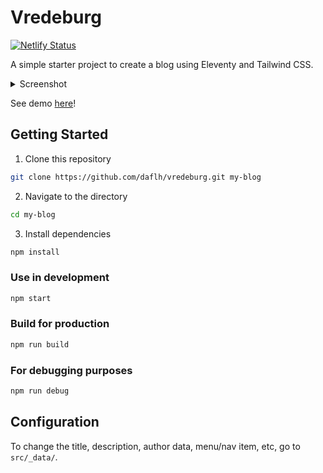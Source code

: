 # Vredeburg

[![Netlify Status](https://api.netlify.com/api/v1/badges/a1d36fc9-4471-4679-902c-337449ccb59d/deploy-status)](https://app.netlify.com/sites/vredeburg/deploys)

A simple starter project to create a blog using Eleventy and Tailwind CSS.

<details>
  <summary>Screenshot</summary>
  
  ![](https://i.imgur.com/QTec5Xd.jpg)
</details>

See demo [here](https://vredeburg.netlify.app)!

## Getting Started

1. Clone this repository

```bash
git clone https://github.com/daflh/vredeburg.git my-blog
```

2. Navigate to the directory

```bash
cd my-blog
```

3. Install dependencies

```bash
npm install
```

### Use in development

```bash
npm start
```

### Build for production

```bash
npm run build
```

### For debugging purposes

```bash
npm run debug
```

## Configuration

To change the title, description, author data, menu/nav item, etc, go to `src/_data/`.
